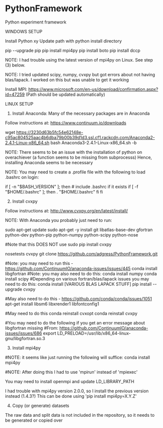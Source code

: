 # PythonFramework

Python experiment framework

WINDOWS SETUP

Install Python xy
Update path with python install directory

pip --upgrade pip
pip install mpi4py
pip install boto
pip install dccp

NOTE: I had trouble using the latest version of mpi4py on Linux.  See step (3) below.

NOTE: I tried updated scipy, numpy, cvxpy but got errors about not having blas/lapack.  I worked on this but was unable to get it working

Install MPI: https://www.microsoft.com/en-us/download/confirmation.aspx?id=47259 (Path should be updated automatically)


LINUX SETUP

1) Install Anaconda: Many of the necessary packages are in Anaconda

Follow instructions at: https://www.continuum.io/downloads

wget https://3230d63b5fc54e62148e-c95ac804525aac4b6dba79b00b39d1d3.ssl.cf1.rackcdn.com/Anaconda2-2.4.1-Linux-x86_64.sh
bash Anaconda3-2.4.1-Linux-x86_64.sh  -b

NOTE: There seems to be an issue with the installation of python on overachiever (a function seems to be missing from subprocesss)
Hence, installing Anaconda seems to be necessary

NOTE: You may need to create a .profile file with the following to load .bashrc on login:

if [ -n "$BASH_VERSION" ]; then
    # include .bashrc if it exists
    if [ -f "$HOME/.bashrc" ]; then
        . "$HOME/.bashrc"
    fi
fi


2) Install cvxpy

Follow instructions at: http://www.cvxpy.org/en/latest/install/

NOTE: With Anaconda you probably just need to run:

sudo apt-get update
sudo apt-get -y install git libatlas-base-dev gfortran python-dev python-pip python-numpy python-scipy python-nose

#Note that this DOES NOT use sudo
pip install cvxpy

nosetests cvxpy
git clone https://github.com/adgress/PythonFramework.git

#Note: you may need to run this - https://github.com/ContinuumIO/anaconda-issues/issues/445
conda install libgfortran
#Note: you may also need to do this:
conda install numpy
conda install scipy
#Depending on various fortran/blas/lapack issues you may need to do this:
conda install [VARIOUS BLAS LAPACK STUFF]
pip install --upgrade cvxpy

#May also need to do this - https://github.com/conda/conda/issues/1051
apt-get install libsm6 libxrender1 libfontconfig1

#May need to do this
conda reinstall cvxopt
conda reinstall cvxpy

#You may need to do the following if you get an error message about libgfortran missing
#From: https://github.com/ContinuumIO/anaconda-issues/issues/686
export LD_PRELOAD=/usr/lib/x86_64-linux-gnu/libgfortran.so.3

3) Install mpi4py

#NOTE: it seems like just running the following will suffice:
conda install mpi4py

#NOTE: After doing this I had to use 'mpirun' instead of 'mpiexec'

You may need to install openmpi and update LD_LIBRARY_PATH

I had trouble with mpi4py version 2.0.0, so I install the previous version instead (1.4.3?)
This can be done using 'pip install mpi4py=X.Y.Z'



4) Copy (or generate) datasets

The raw data and split data is not included in the repository, so it needs to be generated or copied over